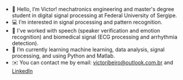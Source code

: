 - 👋 Hello, I’m Victor! mechatronics engineering and master's degree student in digital signal processing at Federal University of Sergipe.
- 💻 I’m interested in signal processing and pattern recognition.
- 📑 I've worked with speech (speaker verification and emotion recognition) and biomedical signal (ECG processing and arrhythmia detection).
- 📕 I’m currently learning machine learning, data analysis, signal processing, and using Python and Matlab.
- ✉️ You can contact me by email: victoribeiro@outlook.com.br and [LinkedIn](https://www.linkedin.com/in/victoribeiro/)

<!---
victoribeir0/victoribeir0 is a ✨ special ✨ repository because its `README.md` (this file) appears on your GitHub profile.
You can click the Preview link to take a look at your changes.
--->
